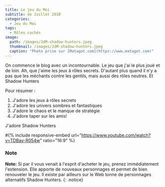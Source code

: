```yaml
---
title: Le jeu du Moi
subtitle: de Juillet 2018
categories:
  - Jeu du Moi
tags:
  - Rôles cachés
image: 
  path: /images/JdM-shadow-hunters.jpeg
  thumbnail: /images/JdM-shadow-hunters.jpeg
  caption: "Photo prise sur [Matagot.com](https://www.matagot.com)"
---
```


On commence le blog avec un incontournable. Le jeu que j'ai le plus joué et de loin.
Ah, que j'aime les jeux à rôles secrets. D'autant plus quand il n'y a pas que les méchants contre les gentils, mais aussi des rôles neutres. Et Shadow Hunters

Pour résumer :
1. J'adore les jeux à rôles secrets
2. J'adore les univers sombres et fantastiques
3. J'adore le chaos et le manque de stratégie
4. J'adore taper sur les amis!

J'adore Shadow Hunters

#{% include responsive-embed url="https://www.youtube.com/watch?v=TDBay-R054w" ratio="16:9" %}

### Note

**Note:** Si par il vous venait à l'esprit d'acheter le jeu, prenez immédiatement l'extension. Elle apporte de nouveaux personnages et permet de bien renouveler le jeu. 
Il existe par ailleurs sur le Web tonne de personnages alternatifs Shadow Hunters.
{: .notice}
